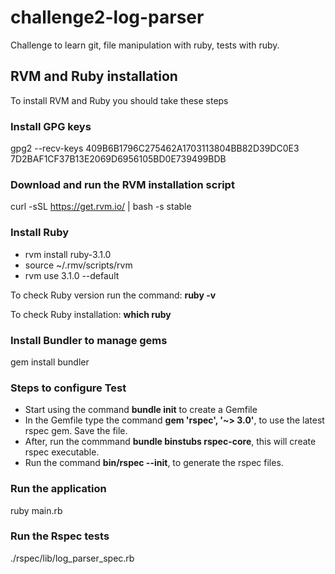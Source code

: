 # challenge2-log-parser

Challenge to learn git, file manipulation with ruby, tests with ruby.

## RVM and Ruby installation

To install RVM and Ruby you should take these steps

### Install GPG keys

gpg2 --recv-keys 409B6B1796C275462A1703113804BB82D39DC0E3 7D2BAF1CF37B13E2069D6956105BD0E739499BDB

### Download and run the RVM installation script

curl -sSL https://get.rvm.io/ | bash -s stable

### Install Ruby

* rvm install ruby-3.1.0
* source ~/.rmv/scripts/rvm
* rvm use 3.1.0 --default

To check Ruby version run the command: **ruby -v**<br/>

To check Ruby installation: **which ruby**<br/>

### Install Bundler to manage gems

gem install bundler

### Steps to configure Test

* Start using the command **bundle init** to create a Gemfile
* In the Gemfile type the command **gem 'rspec', '~> 3.0'**, to use the latest rspec gem. Save the file.
* After, run the commmand **bundle binstubs rspec-core**, this will create rspec executable.
* Run the command **bin/rspec --init**, to generate the rspec files.

### Run the application

ruby main.rb

### Run the Rspec tests

./rspec/lib/log_parser_spec.rb

